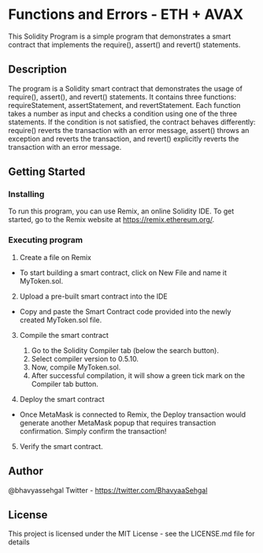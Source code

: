 ﻿# Functions and Errors - ETH + AVAX
This Solidity Program is a simple program that demonstrates a smart contract that implements the require(), assert() and revert() statements.

## Description
The program is a Solidity smart contract that demonstrates the usage of require(), assert(), and revert() statements. It contains three functions: requireStatement, assertStatement, and revertStatement. Each function takes a number as input and checks a condition using one of the three statements. If the condition is not satisfied, the contract behaves differently: require() reverts the transaction with an error message, assert() throws an exception and reverts the transaction, and revert() explicitly reverts the transaction with an error message.

## Getting Started

### Installing
To run this program, you can use Remix, an online Solidity IDE. To get started, go to the Remix website at https://remix.ethereum.org/.

### Executing program
1. Create a file on Remix
  * To start building a smart contract, click on New File and name it MyToken.sol.

2. Upload a pre-built smart contract into the IDE
  * Copy and paste the Smart Contract code provided into the newly created MyToken.sol file.

3. Compile the smart contract
   1. Go to the Solidity Compiler tab (below the search button).
   2. Select compiler version to 0.5.10.
   3. Now, compile MyToken.sol.
   4. After successful compilation, it will show a green tick mark on the Compiler tab button.

4. Deploy the smart contract
 * Once MetaMask is connected to Remix, the Deploy transaction would generate another MetaMask popup that requires transaction confirmation. Simply confirm the transaction!

5. Verify the smart contract.


## Author
@bhavyassehgal
Twitter - https://twitter.com/BhavyaaSehgal


## License
This project is licensed under the MIT License - see the LICENSE.md file for details

